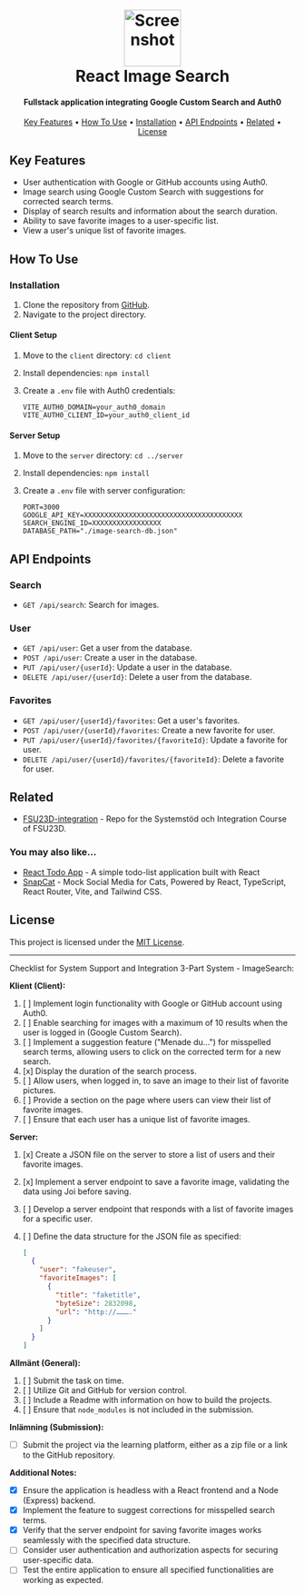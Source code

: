 <h1 align="center">
  <img src="client/public/screenshot.png" width=100 height=100 alt="Screenshot">
  <br/>
  React Image Search
</h1>

<h4 align="center">Fullstack application integrating Google Custom Search and Auth0</h4>
<p align="center">
  <a href="#key-features">Key Features</a> •
  <a href="#how-to-use">How To Use</a> •
  <a href="#installation">Installation</a> •
  <a href="#api-endpoints">API Endpoints</a> •
  <a href="#related">Related</a> •
  <a href="#license">License</a>
</p>

## Key Features

- User authentication with Google or GitHub accounts using Auth0.
- Image search using Google Custom Search with suggestions for corrected search terms.
- Display of search results and information about the search duration.
- Ability to save favorite images to a user-specific list.
- View a user's unique list of favorite images.

## How To Use

### Installation

1. Clone the repository from [GitHub](https://github.com/thejoltjoker/react-image-search).
2. Navigate to the project directory.

#### Client Setup

1. Move to the `client` directory: `cd client`
1. Install dependencies: `npm install`
1. Create a `.env` file with Auth0 credentials:

    ```env
    VITE_AUTH0_DOMAIN=your_auth0_domain
    VITE_AUTH0_CLIENT_ID=your_auth0_client_id
    ```

#### Server Setup

1. Move to the `server` directory: `cd ../server`
1. Install dependencies: `npm install`
1. Create a `.env` file with server configuration:

    ```env
    PORT=3000
    GOOGLE_API_KEY=XXXXXXXXXXXXXXXXXXXXXXXXXXXXXXXXXXXXXXX
    SEARCH_ENGINE_ID=XXXXXXXXXXXXXXXXX
    DATABASE_PATH="./image-search-db.json"
    ```

## API Endpoints

### Search

- `GET /api/search`: Search for images.
  
### User

- `GET /api/user`: Get a user from the database.
- `POST /api/user`: Create a user in the database.
- `PUT /api/user/{userId}`: Update a user in the database.
- `DELETE /api/user/{userId}`: Delete a user from the database.

### Favorites

- `GET /api/user/{userId}/favorites`: Get a user's favorites.
- `POST /api/user/{userId}/favorites`: Create a new favorite for user.
- `PUT /api/user/{userId}/favorites/{favoriteId}`: Update a favorite for user.
- `DELETE /api/user/{userId}/favorites/{favoriteId}`: Delete a favorite for user.

## Related

- [FSU23D-integration](https://github.com/thejoltjoker/FSU23D-integration) - Repo for the  Systemstöd och Integration Course of FSU23D.

### You may also like...

- [React Todo App](https://github.com/thejoltjoker/react-todo-app) - A simple todo-list application built with React
- [SnapCat](https://github.com/thejoltjoker/snapcat) - Mock Social Media for Cats, Powered by React, TypeScript, React Router, Vite, and Tailwind CSS.

## License

This project is licensed under the [MIT License](LICENSE).

---

Checklist for System Support and Integration 3-Part System - ImageSearch:

**Klient (Client):**

1. [ ] Implement login functionality with Google or GitHub account using Auth0.
2. [ ] Enable searching for images with a maximum of 10 results when the user is logged in (Google Custom Search).
3. [ ] Implement a suggestion feature ("Menade du…") for misspelled search terms, allowing users to click on the corrected term for a new search.
4. [x] Display the duration of the search process.
5. [ ] Allow users, when logged in, to save an image to their list of favorite pictures.
6. [ ] Provide a section on the page where users can view their list of favorite images.
7. [ ] Ensure that each user has a unique list of favorite images.

**Server:**

1. [x] Create a JSON file on the server to store a list of users and their favorite images.
2. [x] Implement a server endpoint to save a favorite image, validating the data using Joi before saving.
3. [ ] Develop a server endpoint that responds with a list of favorite images for a specific user.
4. [ ] Define the data structure for the JSON file as specified:

   ```json
   [
     {
       "user": "fakeuser",
       "favoriteImages": [
         {
           "title": "faketitle",
           "byteSize": 2832098,
           "url": "http://………."
         }
       ]
     }
   ]
   ```

**Allmänt (General):**

1. [ ] Submit the task on time.
2. [ ] Utilize Git and GitHub for version control.
3. [ ] Include a Readme with information on how to build the projects.
4. [ ] Ensure that `node_modules` is not included in the submission.

**Inlämning (Submission):**

- [ ] Submit the project via the learning platform, either as a zip file or a link to the GitHub repository.

**Additional Notes:**

- [x] Ensure the application is headless with a React frontend and a Node (Express) backend.
- [x] Implement the feature to suggest corrections for misspelled search terms.
- [x] Verify that the server endpoint for saving favorite images works seamlessly with the specified data structure.
- [ ] Consider user authentication and authorization aspects for securing user-specific data.
- [ ] Test the entire application to ensure all specified functionalities are working as expected.
